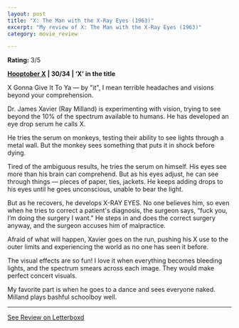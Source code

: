 ```yaml
---
layout: post
title: "X: The Man with the X-Ray Eyes (1963)"
excerpt: "My review of X: The Man with the X-Ray Eyes (1963)"
category: movie_review

---
```


**Rating:** 3/5

<b><a href="https://boxd.it/pmi12" rel="nofollow">Hooptober X</a> | 30/34 | ‘X’ in the title</b>

X Gonna Give It To Ya — by "it", I mean terrible headaches and visions beyond your comprehension.

Dr. James Xavier (Ray Milland) is experimenting with vision, trying to see beyond the 10% of the spectrum available to humans. He has developed an eye drop serum he calls X.

He tries the serum on monkeys, testing their ability to see lights through a metal wall. But the monkey sees something that puts it in shock before dying.

Tired of the ambiguous results, he tries the serum on himself. His eyes see more than his brain can comprehend. But as his eyes adjust, he can see through things — pieces of paper, ties, jackets. He keeps adding drops to his eyes until he goes unconscious, unable to bear the light.

But as he recovers, he develops X-RAY EYES. No one believes him, so even when he tries to correct a patient's diagnosis, the surgeon says, “fuck you, I’m doing the surgery I want.” He steps in and does the correct surgery anyway, and the surgeon accuses him of malpractice.

Afraid of what will happen, Xavier goes on the run, pushing his X use to the outer limits and experiencing the world as no one has seen it before.

The visual effects are so fun! I love it when everything becomes bleeding lights, and the spectrum smears across each image. They would make perfect concert visuals.

My favorite part is when he goes to a dance and sees everyone naked. Milland plays bashful schoolboy well.

<hr>

[See Review on Letterboxd](https://boxd.it/53YUBJ)
